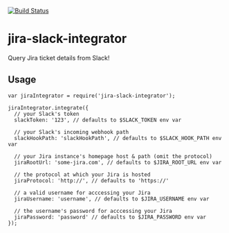 [![Build Status](https://travis-ci.org/mdb/jira-slack-integrator.svg?branch=master)](https://travis-ci.org/mdb/jira-slack-integrator)

# jira-slack-integrator

Query Jira ticket details from Slack!

## Usage

```
var jiraIntegrator = require('jira-slack-integrator');

jiraIntegrator.integrate({
  // your Slack's token
  slackToken: '123', // defaults to $SLACK_TOKEN env var

  // your Slack's incoming webhook path
  slackHookPath: 'slackHookPath', // defaults to $SLACK_HOOK_PATH env var

  // your Jira instance's homepage host & path (omit the protocol)
  jiraRootUrl: 'some-jira.com', // defaults to $JIRA_ROOT_URL env var

  // the protocol at which your Jira is hosted
  jiraProtocol: 'http://', // defaults to 'https://'

  // a valid username for acccessing your Jira
  jiraUsername: 'username', // defaults to $JIRA_USERNAME env var

  // the username's password for acccessing your Jira
  jiraPassword: 'password' // defaults to $JIRA_PASSWORD env var
});
```
